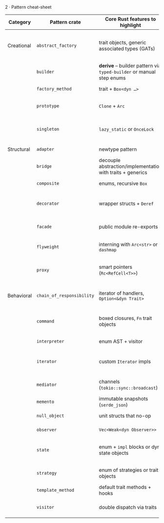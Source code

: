 2 · Pattern cheat-sheet

| Category   | Pattern crate             | Core Rust features to highlight                                       | Notes / Gotchas                          |
| ---------- | ------------------------- | --------------------------------------------------------------------- | ---------------------------------------- |
| Creational | `abstract_factory`        | trait objects, generic associated types (GATs)                        | compile-time factories vs dyn dispatch   |
|            | `builder`                 | **derive** – builder pattern via `typed-builder` or manual step enums | enforce invariants at compile time       |
|            | `factory_method`          | trait + `Box<dyn …>`                                                  | sample code below                        |
|            | `prototype`               | `Clone` + `Arc`                                                       | deep vs shallow clones                   |
|            | `singleton`               | `lazy_static` or `OnceLock`                                           | avoid `unsafe`; thread-safe global state |
| Structural | `adapter`                 | newtype pattern                                                       | wrap foreign API structs                 |
|            | `bridge`                  | decouple abstraction/implementation with traits + generics            | zero-cost at runtime                     |
|            | `composite`               | enums, recursive `Box`                                                | tree of components                       |
|            | `decorator`               | wrapper structs + `Deref`                                             | prefer composition over inheritance      |
|            | `facade`                  | public module re-exports                                              | hide messy subsystem crates              |
|            | `flyweight`               | interning with `Arc<str>` or `dashmap`                                | share immutable data                     |
|            | `proxy`                   | smart pointers (`Rc<RefCell<T>>`)                                     | virtual, protection, caching proxies     |
| Behavioral | `chain_of_responsibility` | iterator of handlers, `Option<&dyn Trait>`                            | each handler returns `Option`            |
|            | `command`                 | boxed closures, `Fn` trait objects                                    | undo/redo via command stack              |
|            | `interpreter`             | enum AST + visitor                                                    | parse small DSL                          |
|            | `iterator`                | custom `Iterator` impls                                               | idiomatic Rust—already built-in          |
|            | `mediator`                | channels (`tokio::sync::broadcast`)                                   | decouple component chat                  |
|            | `memento`                 | immutable snapshots (`serde_json`)                                    | store/restore state                      |
|            | `null_object`             | unit structs that no-op                                               | zero-cost default impl                   |
|            | `observer`                | `Vec<Weak<dyn Observer>>`                                             | sample code below                        |
|            | `state`                   | enum + `impl` blocks or dyn state objects                             | compile-time vs dynamic state            |
|            | `strategy`                | enum of strategies or trait objects                                   | swap behaviour at runtime                |
|            | `template_method`         | default trait methods + hooks                                         | override what varies                     |
|            | `visitor`                 | double dispatch via traits                                            | pattern matching + trait upcast          |
